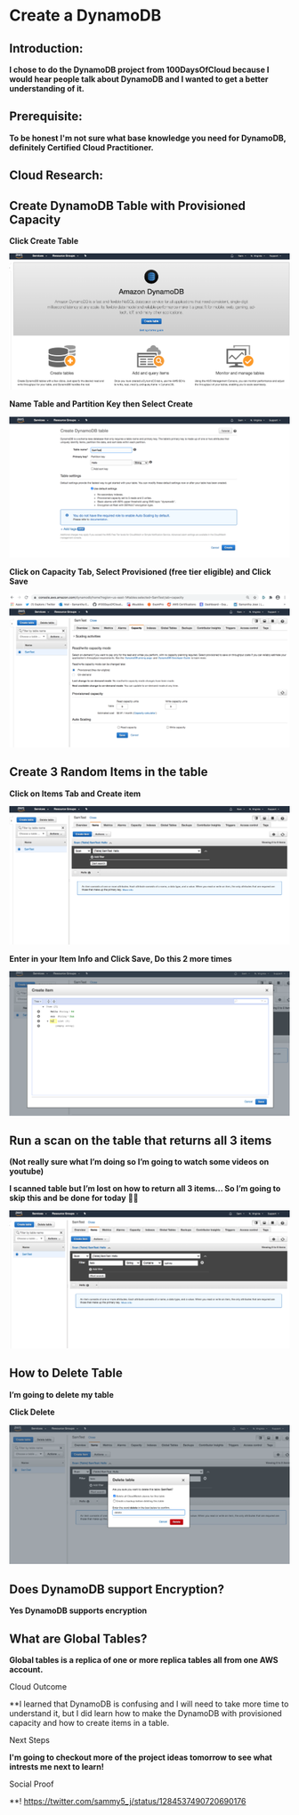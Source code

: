 


# Create a DynamoDB

## Introduction:

**I chose to do the DynamoDB project from 100DaysOfCloud because I would hear people talk about DynamoDB and I wanted to get a better understanding of it.**

## Prerequisite:

**To be honest I'm not sure what base knowledge you need for DynamoDB, definitely Certified Cloud Practitioner.**

## Cloud Research:

## Create DynamoDB Table with Provisioned Capacity

**Click Create Table**

![](1-Click-Create-Table.png)

**Name Table and Partition Key then Select Create**

![](2-Name-table-and-hit-Create.png)

**Click on Capacity Tab, Select Provisioned (free tier eligible) and Click Save**

![](3-provisioned.png)


## Create 3 Random Items in the table

**Click on Items Tab and Create item**

![](4.png)

**Enter in your Item Info and Click Save, Do this 2 more times**

![](5.png)

## Run a scan on the table that returns all 3 items

**(Not really sure what I’m doing so I’m going to watch some videos on youtube)**

**I scanned table but I’m lost on how to return all 3 items... So I’m going to skip this and be done for today** 🤷‍♀️ 

![](6.png) 

## How to Delete Table 

**I’m going to delete my table**

**Click Delete**

![](7.png)

## Does DynamoDB support Encryption?

**Yes DynamoDB supports encryption**

## What are Global Tables?

**Global tables is a replica of one or more replica tables all from one AWS account.**

Cloud Outcome

**I learned that DynamoDB is confusing and I will need to take more time to understand it, but I did learn how to make the DynamoDB with provisioned capacity and how to create items in a table.

Next Steps

**I'm going to checkout more of the project ideas tomorrow to see what intrests me next to learn!**

Social Proof

**! https://twitter.com/sammy5_j/status/1284537490720690176








